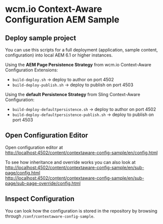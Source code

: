 wcm.io Context-Aware Configuration AEM Sample
=============================================

Deploy sample project
---------------------

You can use this scripts for a full deployment (application, sample content, configuration) into local AEM 6.1 or higher instances.

Using the **AEM Page Persistence Strategy** from wcm.io Context-Aware Configuration Extensions:

* `build-deploy.sh` -> deploy to author on port 4502
* `build-deploy-publish.sh` -> deploy to publish on port 4503

Using the **default Persistence Strategy** from Sling Context-Aware Configuration:

* `build-deploy-defaultpersistence.sh` -> deploy to author on port 4502
* `build-deploy-defaultpersistence-publish.sh` -> deploy to publish on port 4503


Open Configuration Editor
-------------------------

Open configuration editor at<br/>
[http://localhost:4502/content/contextaware-config-sample/en/config.html](http://localhost:4502/content/contextaware-config-sample/en/config.html)

To see how inheritance and override works you can also look at<br/>
[http://localhost:4502/content/contextaware-config-sample/en/sub-page/config.html](http://localhost:4502/content/contextaware-config-sample/en/sub-page/config.html)<br/>
[http://localhost:4502/content/contextaware-config-sample/en/sub-page/sub-page-override/config.html](http://localhost:4502/content/contextaware-config-sample/en/sub-page/sub-page-override/config.html)


Inspect Configuration
---------------------

You can look how the configuration is stored in the repository by browsing through `/conf/contextaware-config-sample`.
